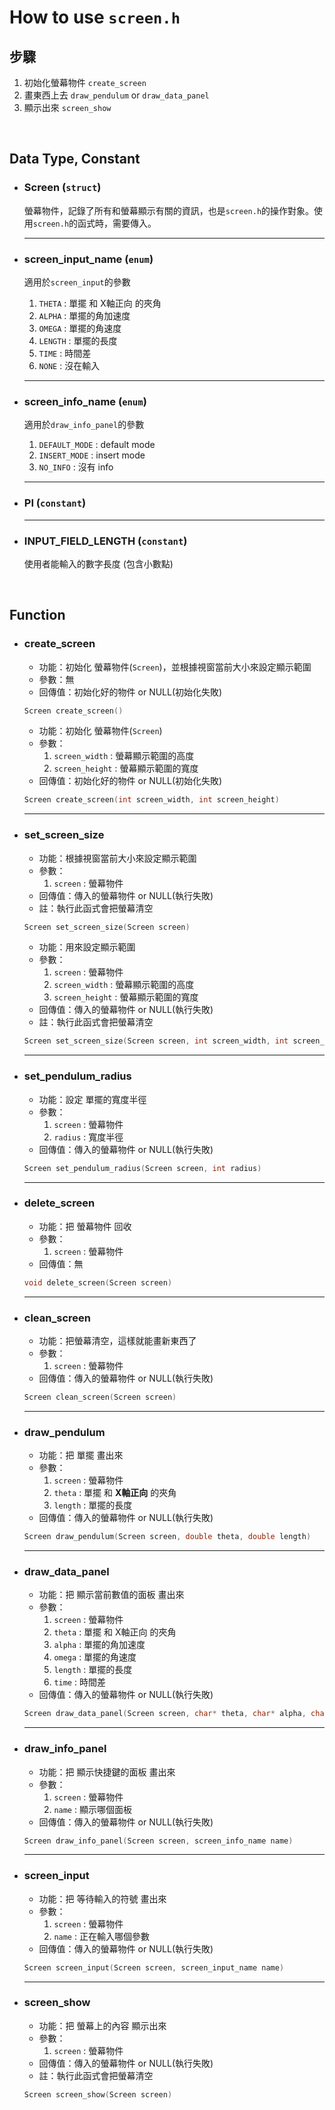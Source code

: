 # How to use `screen.h`

## 步驟
1. 初始化螢幕物件 `create_screen`
2. 畫東西上去 `draw_pendulum` or `draw_data_panel`
3. 顯示出來 `screen_show`

<br>

## Data Type, Constant

* ### Screen (`struct`)

    螢幕物件，記錄了所有和螢幕顯示有關的資訊，也是`screen.h`的操作對象。使用`screen.h`的函式時，需要傳入。

    - - -

* ### screen_input_name (`enum`)

    適用於`screen_input`的參數
    1. `THETA`  : 單擺 和 X軸正向 的夾角
    2. `ALPHA`  : 單擺的角加速度
    3. `OMEGA`  : 單擺的角速度
    4. `LENGTH` : 單擺的長度
    5. `TIME`   : 時間差
    6. `NONE`   : 沒在輸入

    - - -

* ### screen_info_name (`enum`)

    適用於`draw_info_panel`的參數
    1. `DEFAULT_MODE` : default mode
    2. `INSERT_MODE`  : insert mode
    3. `NO_INFO`      : 沒有 info

    - - -

* ### PI (`constant`)

    - - -

* ### INPUT_FIELD_LENGTH (`constant`)

    使用者能輸入的數字長度 (包含小數點)


<br>


## Function

* ### create_screen

    * 功能：初始化 螢幕物件(`Screen`)，並根據視窗當前大小來設定顯示範圍
    * 參數：無
    * 回傳值：初始化好的物件 or NULL(初始化失敗)

    ```c++
    Screen create_screen()
    ```

    * 功能：初始化 螢幕物件(`Screen`)
    * 參數：
        1. `screen_width`     : 螢幕顯示範圍的高度
        2. `screen_height`    : 螢幕顯示範圍的寬度
    * 回傳值：初始化好的物件 or NULL(初始化失敗)

    ```c++
    Screen create_screen(int screen_width, int screen_height)
    ```

    - - -

* ### set_screen_size

    * 功能：根據視窗當前大小來設定顯示範圍
    * 參數：
        1. `screen`           : 螢幕物件
    * 回傳值：傳入的螢幕物件 or NULL(執行失敗)
    - 註：執行此函式會把螢幕清空

    ```c++
    Screen set_screen_size(Screen screen)
    ```

    * 功能：用來設定顯示範圍
    * 參數：
        1. `screen`           : 螢幕物件
        2. `screen_width`     : 螢幕顯示範圍的高度
        3. `screen_height`    : 螢幕顯示範圍的寬度
    * 回傳值：傳入的螢幕物件 or NULL(執行失敗)
    - 註：執行此函式會把螢幕清空

    ```c++
    Screen set_screen_size(Screen screen, int screen_width, int screen_height)
    ```

    - - -

* ### set_pendulum_radius

    * 功能：設定 單擺的寬度半徑
    * 參數：
        1. `screen` : 螢幕物件
        2. `radius` : 寬度半徑
    * 回傳值：傳入的螢幕物件 or NULL(執行失敗)

    ```c++
    Screen set_pendulum_radius(Screen screen, int radius)
    ```

    - - -

* ### delete_screen

    * 功能：把 螢幕物件 回收
    * 參數：
        1. `screen` : 螢幕物件
    * 回傳值：無

    ```c++
    void delete_screen(Screen screen)
    ```

    - - -

* ### clean_screen

    * 功能：把螢幕清空，這樣就能畫新東西了
    * 參數：
        1. `screen` : 螢幕物件
    * 回傳值：傳入的螢幕物件 or NULL(執行失敗)

    ```c++
    Screen clean_screen(Screen screen)
    ```

    - - -

* ### draw_pendulum

    * 功能：把 單擺 畫出來
    * 參數：
        1. `screen`    : 螢幕物件
        2. `theta`     : 單擺 和 **X軸正向** 的夾角
        3. `length`    : 單擺的長度
    * 回傳值：傳入的螢幕物件 or NULL(執行失敗)

    ```c++
    Screen draw_pendulum(Screen screen, double theta, double length)
    ```

    - - -

* ### draw_data_panel

    * 功能：把 顯示當前數值的面板 畫出來
    * 參數：
        1. `screen` : 螢幕物件
        2. `theta`  : 單擺 和 X軸正向 的夾角
        3. `alpha`  : 單擺的角加速度
        4. `omega`  : 單擺的角速度
        5. `length` : 單擺的長度
        6. `time`   : 時間差
    * 回傳值：傳入的螢幕物件 or NULL(執行失敗)

    ```c++
    Screen draw_data_panel(Screen screen, char* theta, char* alpha, char* omega, char* length, char* time)
    ```

    - - -

* ### draw_info_panel

    * 功能：把 顯示快捷鍵的面板 畫出來
    * 參數：
        1. `screen` : 螢幕物件
        2. `name`   : 顯示哪個面板
    * 回傳值：傳入的螢幕物件 or NULL(執行失敗)

    ```c++
    Screen draw_info_panel(Screen screen, screen_info_name name)
    ```

    - - -

* ### screen_input

    * 功能：把 等待輸入的符號 畫出來
    * 參數：
        1. `screen` : 螢幕物件
        2. `name`   : 正在輸入哪個參數
    * 回傳值：傳入的螢幕物件 or NULL(執行失敗)

    ```c++
    Screen screen_input(Screen screen, screen_input_name name)
    ```

    - - -

* ### screen_show

    * 功能：把 螢幕上的內容 顯示出來
    * 參數：
        1. `screen` : 螢幕物件
    * 回傳值：傳入的螢幕物件 or NULL(執行失敗)
    - 註：執行此函式會把螢幕清空

    ```c++
    Screen screen_show(Screen screen)
    ```
